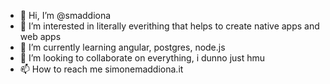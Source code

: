- 👋 Hi, I’m @smaddiona
- 👀 I’m interested in literally everithing that helps to create native apps and web apps
- 🌱 I’m currently learning angular, postgres, node.js
- 💞️ I’m looking to collaborate on everything, i dunno just hmu
- 📫 How to reach me simonemaddiona.it
